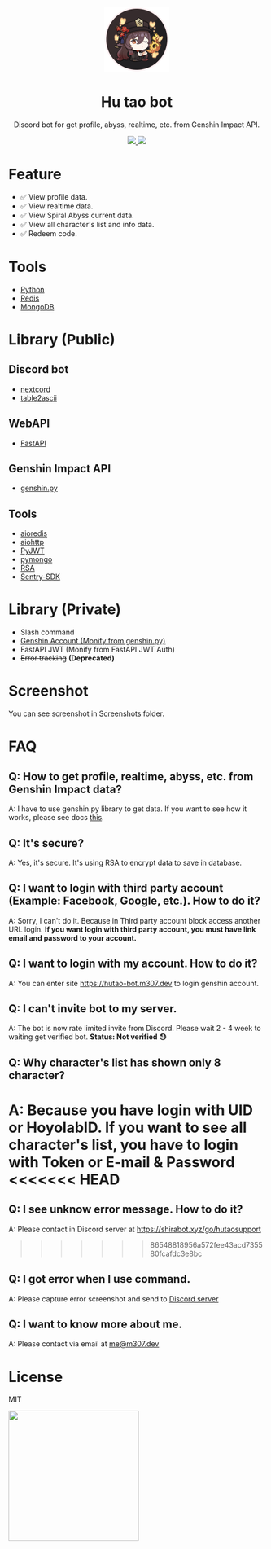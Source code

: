 <div align="center">
  <img width="128" height="128" src="./images/logo.png">
  <h1>Hu tao bot</h1>
  <p>Discord bot for get profile, abyss, realtime, etc. from Genshin Impact API.</p>
  <a href="https://discord.com/api/oauth2/authorize?client_id=937763881152020481&permissions=8&redirect_uri=https%3A%2F%2Fhutao-bot.m307.dev%2Foauth&scope=bot%20applications.commands">
    <img src="https://img.shields.io/badge/Discord-5865F2?style=for-the-badge&logo=discord&logoColor=white" />
  </a>
  <a href="https://hutao-bot.m307.dev">
    <img src="https://img.shields.io/badge/website-000000?style=for-the-badge&logo=About.me&logoColor=white" />
  </a>
</div>

# Feature
- ✅ View profile data.
- ✅ View realtime data.
- ✅ View Spiral Abyss current data.
- ✅ View all character's list and info data.
- ✅ Redeem code.

# Tools
- [Python](https://www.python.org/)
- [Redis](https://redis.io/)
- [MongoDB](https://www.mongodb.com/)

# Library (Public)
## Discord bot
- [nextcord](https://github.com/nextcord/nextcord)
- [table2ascii](https://github.com/DenverCoder1/table2ascii)

## WebAPI 
- [FastAPI](https://fastapi.tiangolo.com/)

## Genshin Impact API
- [genshin.py](https://github.com/thesadru/genshin.py)

## Tools
- [aioredis](https://aioredis.readthedocs.io/en/latest/)
- [aiohttp](https://docs.aiohttp.org/en/stable/)
- [PyJWT](https://pyjwt.readthedocs.io/en/stable/)
- [pymongo](https://github.com/mongodb/mongo-python-driver)
- [RSA](https://stuvel.eu/software/rsa/)
- [Sentry-SDK](https://docs.sentry.io/clients/python/)

# Library (Private)
- Slash command
- [Genshin Account (Monify from genshin.py)](https://github.com/Hu-tao-bot/genshin.py)
- FastAPI JWT (Monify from FastAPI JWT Auth)
- ~~Error tracking~~ **(Deprecated)**

# Screenshot
You can see screenshot in [Screenshots](./screenshots/README.md) folder.

# FAQ
## Q: How to get profile, realtime, abyss, etc. from Genshin Impact data?
A: I have to use genshin.py library to get data. If you want to see how it works, please see docs [this](https://thesadru.github.io/genshin.py/genshin_api/).

## Q: It's secure?
A: Yes, it's secure. It's using RSA to encrypt data to save in database.

## Q: I want to login with third party account (Example: Facebook, Google, etc.). How to do it?
A: Sorry, I can't do it. Because in Third party account block access another URL login. **If you want login with third party account, you must have link email and password to your account.** 

## Q: I want to login with my account. How to do it?
A: You can enter site https://hutao-bot.m307.dev to login genshin account.

## Q: I can't invite bot to my server.
A: The bot is now rate limited invite from Discord. Please wait 2 - 4 week to waiting get verified bot. **Status: Not verified 😓**

## Q: Why character's list has shown only 8 character?
A: Because you have login with UID or HoyolabID. If you want to see all character's list, you have to login with Token or E-mail & Password
<<<<<<< HEAD
=======

## Q: I see unknow error message. How to do it?
A: Please contact in Discord server at https://shirabot.xyz/go/hutaosupport
>>>>>>> 86548818956a572fee43acd735580fcafdc3e8bc

## Q: I got error when I use command.
A: Please capture error screenshot and send to [Discord server](https://shirabot.xyz/go/hutaosupport)

## Q: I want to know more about me.
A: Please contact via email at [me@m307.dev](mailto:me@m307.dev)

# License
MIT

<img width="256" height="256" src="https://c.tenor.com/yaQtPhN-l14AAAAd/hu-tao-genshin.gif">